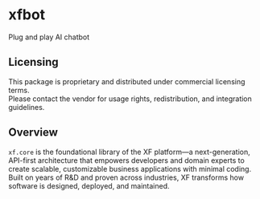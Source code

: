 # xfbot
Plug and play AI chatbot

## Licensing

This package is proprietary and distributed under commercial licensing terms.  
Please contact the vendor for usage rights, redistribution, and integration guidelines.

## Overview

`xf.core` is the foundational library of the XF platform—a next-generation, API-first architecture that empowers developers and domain experts to create scalable, customizable business applications with minimal coding. Built on years of R&D and proven across industries, XF transforms how software is designed, deployed, and maintained.
